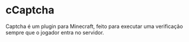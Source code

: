 # cCaptcha
Captcha é um plugin para Minecraft, feito para executar uma verificação sempre que o jogador entra no servidor.
